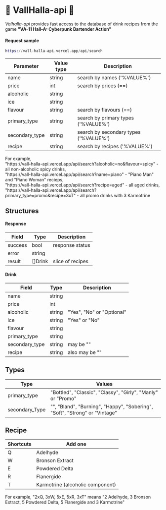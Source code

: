 # 🦾 VallHalla-api 🥃

<i>Valhalla-api</i> provides fast access to the database of drink recipes from the game <b>"VA-11 Hall-A: Cyberpunk Bartender Action"</b>

<h4>Request sample </h4>
  
``` Elixir
https://vall-halla-api.vercel.app/api/search
``` 

Parameter       | Value type | Description   
----------------|------------|-------------------------------------
name            |   string   | search by names ('%VALUE%')
price           |     int    | search by prices (==)
alcoholic       |   string   |
ice             |   string   |
flavour         |   string   | search by flavours (==)
primary_type    |   string   | search by primary types ('%VALUE%')
secondary_type  |   string   | search by secondary types ('%VALUE%')
recipe          |   string   | search by recipes ('%VALUE%')

<p>For example, </br>"https://vall-halla-api.vercel.app/api/search?alcoholic=no&flavour=spicy" - all non-alcoholic spicy drinks,</br>
"https://vall-halla-api.vercel.app/api/search?name=piano" - "Piano Man" and "Piano Woman" recieps,</br>
"https://vall-halla-api.vercel.app/api/search?recipe=aged" - all aged drinks,</br>
"https://vall-halla-api.vercel.app/api/search?primary_type=promo&recipe=3xT" - all promo drinks with 3 Karmotrine</p>   

<h2>Structures</h2>

<h4>Response</h4>

Field                       |       Type         | Description
----------------------------|--------------------|------------
success                     |       bool         | response status
error                       |      string        | 
result                      |     []Drink        | slice of recipes


<h4>Drink</h4>

Field                       |       Type         | Description
----------------------------|--------------------|------------
name                        |      string        |
price                       |       int          |
alcoholic                   |      string        | "Yes", "No" or "Optional"
ice                         |      string        | "Yes" or "No"
flavour                     |      string        |
primary_type                |      string        |
secondary_type              |      string        |  may be ""
recipe                      |      string        |  also may be ""


<h2>Types</h2>

Type                     |                                    Values       
-------------------------|------------------------------------------------------------------------
primary_type             |"Bottled", "Classic", "Classy", "Girly", "Manly" or "Promo"
secondary_Type           | "", "Bland", "Burning", "Happy", "Sobering", "Soft", "Strong" or "Vintage"


<h2>Recipe</h2>

Shortcuts   |    Add one   
------------|-------------------- 
Q           | Adelhyde
W           | Bronson Extract
E           | Powdered Delta
R           | Flanergide
T           | Karmotrine (alcoholic component)

<p>For example, "2xQ, 3xW, 5xE, 5xR, 3xT" means "2 Adelhyde, 3 Bronson Extract, 5 Powdered Delta, 5 Flanergide and 3 Karmotrine" </p>


